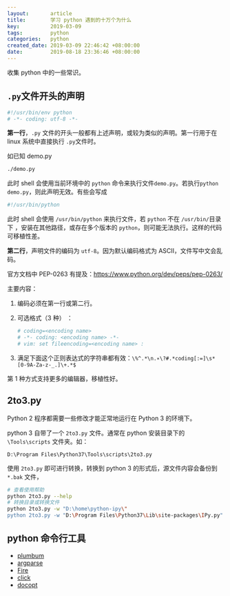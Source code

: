 ```yaml
---
layout:       article
title:        学习 python 遇到的十万个为什么
key:          2019-03-09
tags:         python
categories:   python
created_date: 2019-03-09 22:46:42 +08:00:00
date:         2019-08-18 23:36:46 +08:00:00
---
```


 收集 python 中的一些常识。

<!--more-->

## `.py`文件开头的声明

```python
#!/usr/bin/env python
# -*- coding: utf-8 -*-
```

**第一行**，`.py` 文件的开头一般都有上述声明，或较为类似的声明。第一行用于在 linux 系统中直接执行 `.py`文件时。

如已知 demo.py 

```sh
./demo.py
```

此时 shell 会使用当前环境中的 `python` 命令来执行文件`demo.py`。若执行`python demo.py`，则此声明无效。有些会写成

```python
#!/usr/bin/python
```

此时 shell 会使用 `/usr/bin/python` 来执行文件，若 `python` 不在 `/usr/bin/`目录下 ，安装在其他路径，或存在多个版本的 `python`，则可能无法执行。这样的代码可移植性差。

**第二行**，声明文件的编码为 `utf-8`。因为默认编码格式为 ASCII，文件写中文会乱码。

官方文档中 PEP-0263 有提及：https://www.python.org/dev/peps/pep-0263/

主要内容：

1. 编码必须在第一行或第二行。

2. 可选格式（3 种） ：

    ```python
    # coding=<encoding name>  
    # -*- coding: <encoding name> -*-  
    # vim: set fileencoding=<encoding name> :  
    ```

3. 满足下面这个正则表达式的字符串都有效：`\%^.*\n.∗\?#.*coding[:=]\s*[0-9A-Za-z-_.]\+.*$  `

第 1 种方式支持更多的编辑器，移植性好。

## 2to3.py

Python 2 程序都需要一些修改才能正常地运行在 Python 3 的环境下。

python 3 自带了一个 `2to3.py` 文件。通常在 python 安装目录下的 `\Tools\scripts` 文件夹。如：

```
D:\Program Files\Python37\Tools\scripts\2to3.py
```

使用 `2to3.py` 即可进行转换，转换到 python 3 的形式后，源文件内容会备份到 `*.bak` 文件，

```sh
# 查看使用帮助
python 2to3.py --help
# 转换目录或转换文件
python 2to3.py -w "D:\home\python-ipy\"
python 2to3.py -w "D:\Program Files\Python37\Lib\site-packages\IPy.py"
```

## python 命令行工具

- [plumbum](https://plumbum.readthedocs.io)
- [argparse](https://docs.python.org/3/library/argparse.html)
- [Fire](https://github.com/google/python-fire)
- [click](https://click.palletsprojects.com)
- [docopt](http://docopt.org/)



